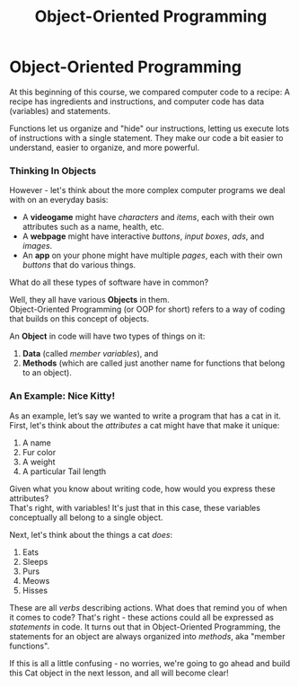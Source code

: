 ﻿---
title: Object-Oriented Programming
---

# Object-Oriented Programming
At this beginning of this course, we compared computer code to a recipe: A recipe has ingredients and instructions, and computer code has data (variables) and statements. 

Functions let us organize and "hide" our instructions, letting us execute lots of instructions with a single statement. They make our code a bit easier to understand, easier to organize, and more powerful.

### Thinking In Objects
However - let's think about the more complex computer programs we deal with on an everyday basis:  
* A **videogame** might have _characters_ and _items_, each with their own attributes such as a name, health, etc.  
* A **webpage** might have interactive _buttons_, _input boxes_, _ads_, and _images_.
* An **app** on your phone might have multiple _pages_, each with their own _buttons_ that do various things.  

What do all these types of software have in common?

Well, they all have various **Objects** in them.  
Object-Oriented Programming (or OOP for short) refers to a way of coding that builds on this concept of objects.

An **Object** in code will have two types of things on it: 
1. **Data** (called _member variables_), and 
2. **Methods** (which are called just another name for functions that belong to an object).

### An Example: Nice Kitty!

As an example, let’s say we wanted to write a program that has a cat in it.
First, let's think about the _attributes_ a cat might have that make it unique:
1. A name
2. Fur color
3. A weight
4. A particular Tail length

Given what you know about writing code, how would you express these attributes?  
That's right, with variables! It's just that in this case, these variables conceptually all belong to a single object.

Next, let's think about the things a cat _does_:  

1. Eats
2. Sleeps
3. Purs
4. Meows
5. Hisses

These are all *verbs* describing actions. What does that remind you of when it comes to code?
That's right - these actions could all be expressed as _statements_ in code. It turns out that in Object-Oriented Programming, the statements for an object are always organized into _methods_, aka "member functions".

If this is all a little confusing - no worries, we're going to go ahead and build this Cat object in the next lesson, and all will become clear!
